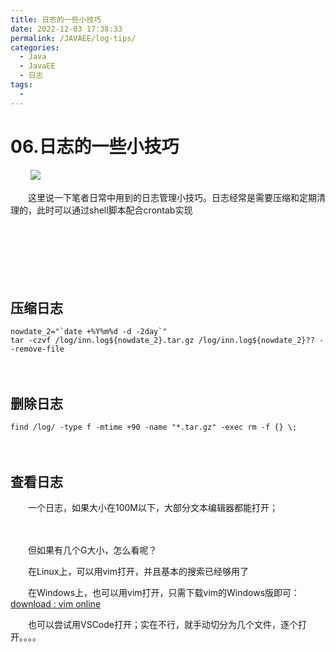 ```yaml
---
title: 日志的一些小技巧
date: 2022-12-03 17:38:33
permalink: /JAVAEE/log-tips/
categories:
  - Java
  - JavaEE
  - 日志
tags:
  - 
---
```

# 06.日志的一些小技巧

　　‍
![](https://image.peterjxl.com/blog/126.jpg)

　　这里说一下笔者日常中用到的日志管理小技巧。日志经常是需要压缩和定期清理的，此时可以通过shell脚本配合crontab实现

　　‍
<!-- more -->

　　‍

　　‍

## 压缩日志

```SHELL
nowdate_2="`date +%Y%m%d -d -2day`"
tar -czvf /log/inn.log${nowdate_2}.tar.gz /log/inn.log${nowdate_2}?? --remove-file
```

　　‍

## 删除日志

```SHELL
find /log/ -type f -mtime +90 -name "*.tar.gz" -exec rm -f {} \;
```

　　‍

## 查看日志

　　一个日志，如果大小在100M以下，大部分文本编辑器都能打开；

　　‍

　　但如果有几个G大小，怎么看呢？

　　在Linux上，可以用vim打开，并且基本的搜索已经够用了

　　在Windows上，也可以用vim打开，只需下载vim的Windows版即可：[download : vim online](https://www.vim.org/download.php)

　　也可以尝试用VSCode打开；实在不行，就手动切分为几个文件，逐个打开。。。。
